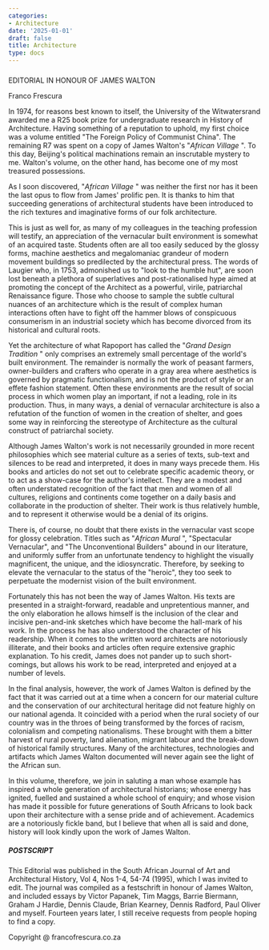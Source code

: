 ```yaml
---
categories:
- Architecture
date: '2025-01-01'
draft: false
title: Architecture
type: docs
---
```


#####   
EDITORIAL IN HONOUR OF JAMES WALTON

Franco Frescura

In 1974, for reasons best known to itself, the University of the Witwatersrand awarded me a R25 book prize for undergraduate research in History of Architecture. Having something of a reputation to uphold, my first choice was a volume entitled "The Foreign Policy of Communist China". The remaining R7 was spent on a copy of James Walton's "_African Village_ ". To this day, Beijing's political machinations remain an inscrutable mystery to me. Walton's volume, on the other hand, has become one of my most treasured possessions.

As I soon discovered, "_African Village_ " was neither the first nor has it been the last opus to flow from James' prolific pen. It is thanks to him that succeeding generations of architectural students have been introduced to the rich textures and imaginative forms of our folk architecture.

This is just as well for, as many of my colleagues in the teaching profession will testify, an appreciation of the vernacular built environment is somewhat of an acquired taste. Students often are all too easily seduced by the glossy forms, machine aesthetics and megalomaniac grandeur of modern movement buildings so predilected by the architectural press. The words of Laugier who, in 1753, admonished us to "look to the humble hut", are soon lost beneath a plethora of superlatives and post-rationalised hype aimed at promoting the concept of the Architect as a powerful, virile, patriarchal Renaissance figure. Those who choose to sample the subtle cultural nuances of an architecture which is the result of complex human interactions often have to fight off the hammer blows of conspicuous consumerism in an industrial society which has become divorced from its historical and cultural roots.

Yet the architecture of what Rapoport has called the "_Grand Design Tradition_ " only comprises an extremely small percentage of the world's built environment. The remainder is normally the work of peasant farmers, owner-builders and crafters who operate in a gray area where aesthetics is governed by pragmatic functionalism, and is not the product of style or an effete fashion statement. Often these environments are the result of social process in which women play an important, if not a leading, role in its production. Thus, in many ways, a denial of vernacular architecture is also a refutation of the function of women in the creation of shelter, and goes some way in reinforcing the stereotype of Architecture as the cultural construct of patriarchal society.

Although James Walton's work is not necessarily grounded in more recent philosophies which see material culture as a series of texts, sub-text and silences to be read and interpreted, it does in many ways precede them. His books and articles do not set out to celebrate specific academic theory, or to act as a show-case for the author's intellect. They are a modest and often understated recognition of the fact that men and women of all cultures, religions and continents come together on a daily basis and collaborate in the production of shelter. Their work is thus relatively humble, and to represent it otherwise would be a denial of its origins.

There is, of course, no doubt that there exists in the vernacular vast scope for glossy celebration. Titles such as "_African Mural_ ", "Spectacular Vernacular", and "The Unconventional Builders" abound in our literature, and uniformly suffer from an unfortunate tendency to highlight the visually magnificent, the unique, and the idiosyncratic. Therefore, by seeking to elevate the vernacular to the status of the "heroic", they too seek to perpetuate the modernist vision of the built environment.

Fortunately this has not been the way of James Walton. His texts are presented in a straight-forward, readable and unpretentious manner, and the only elaboration he allows himself is the inclusion of the clear and incisive pen-and-ink sketches which have become the hall-mark of his work. In the process he has also understood the character of his readership. When it comes to the written word architects are notoriously illiterate, and their books and articles often require extensive graphic explanation. To his credit, James does not pander up to such short-comings, but allows his work to be read, interpreted and enjoyed at a number of levels.

In the final analysis, however, the work of James Walton is defined by the fact that it was carried out at a time when a concern for our material culture and the conservation of our architectural heritage did not feature highly on our national agenda. It coincided with a period when the rural society of our country was in the throes of being transformed by the forces of racism, colonialism and competing nationalisms. These brought with them a bitter harvest of rural poverty, land alienation, migrant labour and the break-down of historical family structures. Many of the architectures, technologies and artifacts which James Walton documented will never again see the light of the African sun.

In this volume, therefore, we join in saluting a man whose example has inspired a whole generation of architectural historians; whose energy has ignited, fuelled and sustained a whole school of enquiry; and whose vision has made it possible for future generations of South Africans to look back upon their architecture with a sense pride and of achievement. Academics are a notoriously fickle band, but I believe that when all is said and done, history will look kindly upon the work of James Walton.

##### POSTSCRIPT

This Editorial was published in the South African Journal of Art and Architectural History, Vol 4, Nos 1-4, 54-74 (1995), which I was invited to edit. The journal was compiled as a festschrift in honour of James Walton, and included essays by Victor Papanek, Tim Maggs, Barrie Biermann, Graham J Hardie, Dennis Claude, Brian Kearney, Dennis Radford, Paul Oliver and myself. Fourteen years later, I still receive requests from people hoping to find a copy.

Copyright @ francofrescura.co.za